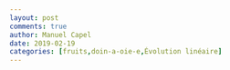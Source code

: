```yaml
---
layout: post
comments: true
author: Manuel Capel
date: 2019-02-19
categories: [fruits,doin-a-oie-e,Évolution linéaire]
---
```

